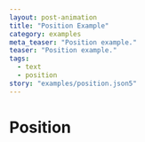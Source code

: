 ```yaml
---
layout: post-animation
title: "Position Example"
category: examples
meta_teaser: "Position example."
teaser: "Position example."
tags: 
  - text
  - position
story: "examples/position.json5"
---
```

# Position

